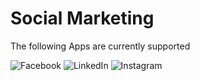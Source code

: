 # Social Marketing

The following Apps are currently supported

<img src="/images/apps/facebook/icon.svg" alt="Facebook" class="app-logo" />
<img src="/images/apps/linkedin/icon.svg" alt="LinkedIn" class="app-logo" />
<img src="/images/apps/instagram/icon.svg" alt="Instagram" class="app-logo" />